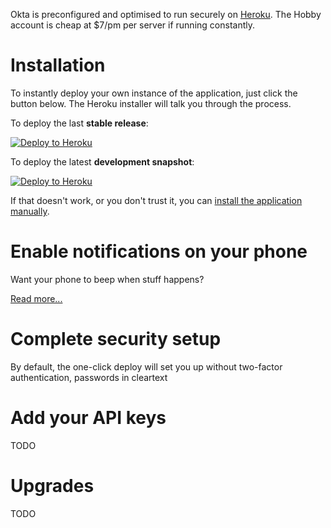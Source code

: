 Okta is preconfigured and optimised to run securely on [Heroku](https://www.heroku.com/). The Hobby account is cheap at \$7/pm per server if running constantly.

# Installation

To instantly deploy your own instance of the application, just click the button below. The Heroku installer will talk you through the process.

To deploy the last **stable release**:

[![Deploy to Heroku](https://www.herokucdn.com/deploy/button.svg)](https://heroku.com/deploy?template=https://github.com/gruelbox/orko/tree/stable)

To deploy the latest **development snapshot**:

[![Deploy to Heroku](https://www.herokucdn.com/deploy/button.svg)](https://heroku.com/deploy?template=https://github.com/badgerwithagun/orko)

If that doesn't work, or you don't trust it, you can [install the application manually](Manual-installation-on-Heroku).

# Enable notifications on your phone

Want your phone to beep when stuff happens?

[Read more...](Telegram-Notifications)

# Complete security setup

By default, the one-click deploy will set you up without two-factor authentication, passwords in cleartext 

# Add your API keys

TODO

# Upgrades

TODO
